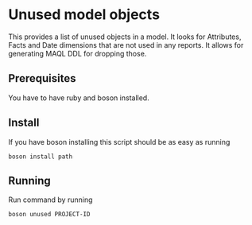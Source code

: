 # Unused model objects

This provides a list of unused objects in a model. It looks for Attributes, Facts and Date dimensions that are not used in any reports. It allows for generating MAQL DDL for dropping those.

## Prerequisites
You have to have ruby and boson installed.

## Install
If you have boson installing this script should be as easy as running

    boson install path

## Running
Run command by running

    boson unused PROJECT-ID

